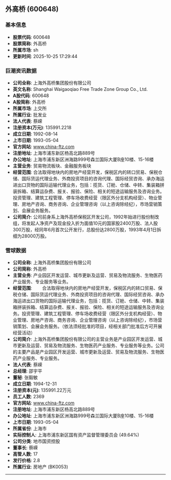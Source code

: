 ## 外高桥 (600648)

### 基本信息

- **股票代码**: 600648
- **股票简称**: 外高桥
- **所属市场**: sh
- **更新时间**: 2025-10-25 17:29:44

### 巨潮资讯数据

- **公司全称**: 上海外高桥集团股份有限公司
- **英文名称**: Shanghai Waigaoqiao Free Trade Zone Group Co., Ltd.
- **A股代码**: 600648
- **A股简称**: 外高桥
- **所属市场**: 上交所
- **所属行业**: 批发业
- **法人代表**: 蔡嵘
- **注册资本(万元)**: 135991.2218
- **成立日期**: 1992-08-14
- **上市日期**: 1993-05-04
- **官方网站**: www.china-ftz.com
- **注册地址**: 上海市浦东新区杨高北路889号
- **办公地址**: 上海市浦东新区洲海路999号森兰国际大厦B座10楼、15-16楼
- **主营业务**: 贸易物流板块、金融服务板块
- **经营范围**: 合法取得地块内的房地产经营开发，保税区内的转口贸易、保税仓储、国际货运代理业务、外商投资项目的咨询代理、国际经贸咨询、承办海运进出口货物的国际运输代理业务，包括：揽货、订舱、仓储、中转、集装箱拼装拆箱、结算运杂费、报关、报验、保险、相关的短途运输服务及咨询业务。投资管理、建筑工程管理、停车场收费经营（限区外分支机构经营）、物业管理、房地产咨询、商务咨询、企业管理咨询（以上咨询除经纪），市场营销策划、会展会务服务。
- **公司简介**: 公司前身系上海外高桥保税区开发公司，1992年始进行股份制改组，将发起人净资产及现金投入折为面值10元的国家股2400万股、法人股300万股，经同年6月首次公开发行，总股份达2800万股，1993年4月1日拆细为28000万股。

### 雪球数据

- **公司全称**: 上海外高桥集团股份有限公司
- **公司简称**: 外高桥
- **主营业务**: 产业园区开发运营、城市更新及运营、贸易及物流服务、生物医药产业服务、专业服务等业务。
- **经营范围**: 　　合法取得地块内的房地产经营开发，保税区内的转口贸易、保税仓储、国际货运代理业务、外商投资项目的咨询代理、国际经贸咨询、承办海运进出口货物的国际运输代理业务，包括：揽货、订舱、仓储、中转、集装箱拼装拆箱、结算运杂费、报关、报验、保险、相关的短途运输服务及咨询业务。投资管理、建筑工程管理、停车场收费经营（限区外分支机构经营）、物业管理、房地产咨询、商务咨询、企业管理咨询（以上咨询除经纪），市场营销策划、会展会务服务。（依法须经批准的项目，经相关部门批准后方可开展经营活动）
- **公司简介**: 上海外高桥集团股份有限公司的主营业务是产业园区开发运营、城市更新及运营、贸易及物流服务、生物医药产业服务、专业服务等业务。公司的主要产品是产业园区开发运营、城市更新及运营、贸易及物流服务、生物医药产业服务、专业服务。
- **法人代表**: 蔡嵘
- **总经理**: 邵宇平
- **董秘**: 张毅敏
- **成立日期**: 1994-12-31
- **注册资本(元)**: 135991.22万元
- **员工人数**: 2369
- **官方网站**: www.china-ftz.com
- **注册地址**: 上海市浦东新区杨高北路889号
- **办公地址**: 上海市浦东新区洲海路999号森兰国际大厦B座10楼、15-16楼
- **上市日期**: 1993-05-04
- **所属省份**: 上海市
- **实际控制人**: 上海市浦东新区国有资产监督管理委员会 (49.64%)
- **公司分类**: 地市国资控股
- **董事长**: 蔡嵘
- **高管人数**: 17
- **发行价格**: 2.8
- **所属行业**: 房地产 (BK0053)

---